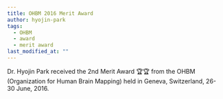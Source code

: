 ```yaml
---
title: OHBM 2016 Merit Award
author: hyojin-park
tags:
  - OHBM
  - award
  - merit award
last_modified_at: ""
---
```

Dr. Hyojin Park received the 2nd Merit Award 🏆🏆 from the OHBM (Organization for Human Brain Mapping) held in Geneva, Switzerland, 26-30 June, 2016.
